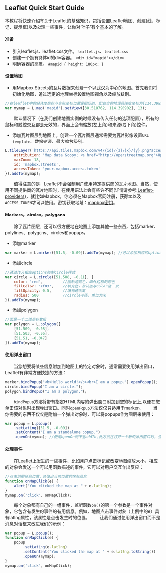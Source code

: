 ## Leaflet Quick Start Guide
本教程将快速介绍有关于Leaflet的基础知识，包括设置Leaflet地图、创建(线、标记、提示框)以及处理一些事件，让你对‘叶子’有个基本的了解。
#### 准备
- 引入leaflet.js、leaflet.css文件。
`leaflet.js`、`leaflet.css`
- 创建一个拥有具体id的div容器。
`<div id="mapid"></div>`
- 明确容器的高度。
`#mapid { height: 180px; }`
        
#### 设置地图
- 用Mapbox Streets的瓦片数据来创建一个以武汉为中心的地图。首先我们将初始化地图，通过选定的地理坐标设置地图视角以及缩放级别。
```javascript
//在leaflet中的经纬度坐标与实际坐标位置是相反的，即真实的地理经纬度坐标为[114.398902, 30.518762]
var mymap = L.map('mapid').setView([30.518762, 114.398902], 13);
```
&emsp;&emsp;默认情况下（在我们创建地图实例的时候没有传入任何的选项配置），所有的鼠标和触控交互都是无效的，界面上会有缩放(左上角)和来源(右下角)控件。

- 添加瓦片图层到地图上。创建一个瓦片图层通常需要为瓦片影像设置`URL template`、数据来源、最大缩放级别。
```javascript
L.tileLayer('https://api.tiles.mapbox.com/v4/{id}/{z}/{x}/{y}.png?access_token={accessToken}', {
    attribution: 'Map data &copy; <a href="http://openstreetmap.org">OpenStreetMap</a> contributors, <a href="http://creativecommons.org/licenses/by-sa/2.0/">CC-BY-SA</a>, Imagery © <a href="http://mapbox.com">Mapbox</a>',
    maxZoom: 18,
    id: 'mapbox.streets',
    accessToken: 'your.mapbox.access.token'
}).addTo(mymap);
```
&emsp;&emsp;值得注意的是，Leaflet不会强制用户使用特定提供商的瓦片地图。当然，使用不同提供商的瓦片地图时，在使用语法上会有些许不同(详情请参考:[Leaflet-providers](https://github.com/leaflet-extras/leaflet-providers))，就比如Mapbox，你必须在Mapbox官网注册，获得`ID`以及`ACCESS_TOKEN`才可以使用。密钥获取地址：[mapbox密钥](https://www.mapbox.com/account/access-tokens)。

#### Markers，circles，polygons
&emsp;&emsp;除了瓦片图层，还可以很方便地在地图上添加其他一些东西，包括marker、polylines、polygons、circles和popups。

- 添加marker
```javascript
var marker = L.marker([51.5, -0.09]).addTo(mymap); //可以添加相应的options
```
- 添加circle
```javascript
//通过传入相应options控制circle样式
var circle = L.circle([51.508, -0.11], {
    color: 'red',         //圈轨迹颜色，即外边框的颜色
    fillColor: '#f03',    //填充色，默认值与color值一致
    fillOpacity: 0.5,     //填充透明度
    radius: 500           //circle半径，单位为米
}).addTo(mymap);
```
- 添加polygon
```javascript
//面是一个二维坐标数组
var polygon = L.polygon([
    [51.509, -0.08],
    [51.503, -0.06],
    [51.51, -0.047]
]).addTo(mymap);
```
#### 使用弹出窗口
&emsp;&emsp;当您想要将某些信息附加到地图上的特定对象时，通常需要使用弹出窗口，Leaflet有非常方便快捷的方法：
```javascript
marker.bindPopup("<b>Hello world!</b><br>I am a popup.").openPopup();
circle.bindPopup("I am a circle.");
polygon.bindPopup("I am a polygon.");
```
&emsp;&emsp;`bindPopup`方法将带有指定HTML内容的弹出窗口附加到您的标记上,以便在您单击该对象时出现弹出窗口。同时`openPopup`方法仅仅只适用于marker。
&emsp;&emsp;当你需要的东西不仅仅是附加一个弹出对象时，可以将popups作为图层来使用：
```javascript
var popup = L.popup()
    .setLatLng([51.5, -0.09])
    .setContent("I am a standalone popup.")
    .openOn(mymap); //使用openOn而不是addTo,此方法在打开一个新的弹出窗口时，会自动关闭之前打开的弹出窗口
```
#### 处理事件
&emsp;&emsp;在Leaflet上发生的一些事件，比如用户点击标记或改变地图缩放大小，相应的对象会发送一个可以用函数描述的事件。它可以对用户交互作出反应：
```javascript
//点击地图任意位置，会弹出当前位置的坐标信息
function onMapClick(e) {
    alert("You clicked the map at " + e.latlng);
}
mymap.on('click', onMapClick);
```
&emsp;&emsp;每个对象都有自己的一组事件，监听函数`on()`的第一个参数是一个事件对象，它包含有发生的事件的有用信息。例如，地图点击事件对象（上例中的e）具有latlng属性，该属性是点击发生时的位置。
&emsp;&emsp;让我们通过使用弹出窗口而不是消息对话框来改进我们的示例：
```javascript
var popup = L.popup();
function onMapClick(e) {
    popup
        .setLatLng(e.latlng)
        .setContent("You clicked the map at " + e.latlng.toString())
        .openOn(mymap);
}
mymap.on('click', onMapClick);
```

